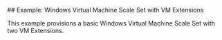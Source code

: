 ## Example: Windows Virtual Machine Scale Set with VM Extensions

This example provisions a basic Windows Virtual Machine Scale Set with two VM Extensions.

